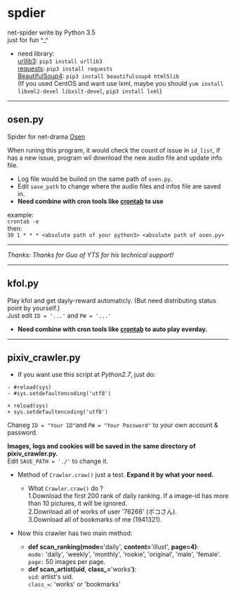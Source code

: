 # spdier
net-spider write by Python 3.5  
just for fun ^_^

* need library:  
[urllib3](https://urllib3.readthedocs.io/en/latest/): `pip3 install urllib3`  
[requests](http://docs.python-requests.org/en/master/): `pip3 install requests`  
[BeautifulSoup4](https://www.crummy.com/software/BeautifulSoup/bs4/doc/): `pip3 install beautifulsoup4 html5lib`  
(If you used CentOS and want use lxml, maybe you should `yum install libxml2-devel libxslt-devel`, `pip3 install lxml`)  

***

## osen.py

Spider for net-drama [Osen](http://www.onsen.ag/program/home/)  

When runing this program, it would check the count of issue in `id_list`, if has a new issue, program wil download the new audio file and update info file.

* Log file would be builed on the same path of `osen.py`.  
* Edit `save_path` to change where the audio files and infos file are saved in.  
* **Need combine with cron tools like [crontab](http://www.computerhope.com/unix/ucrontab.htm) to use**

example:  
`crontab -e`  
then:  
`30 1 * * * <absolute path of your python3> <absolute path of osen.py>`  

***
*Thanks: Thanks for Guo of YTS for his technical support!*  

***

## kfol.py

Play kfol and get dayly-reward automaticly. (But need distributing status point by yourself.)  
Just edit `ID = '...'` and `PW = '...'`

* **Need combine with cron tools like [crontab](http://www.computerhope.com/unix/ucrontab.htm) to auto play everday.**

***

## pixiv_crawler.py

* If you want use this script at *Python2.7*, just do:
```
- #reload(sys)
- #sys.setdefaultencoding('utf8')

+ reload(sys)
+ sys.setdefaultencoding('utf8')
```

Chaneg `ID = "Your ID"`and `PW = "Your Password"` to your own account & password.

**Images, logs and cookies will be saved in the same directory of pixiv_crawler.py.**  
Edit `SAVE_PATH = './'` to change it.

* Method of `Crawler.craw()` just a test. **Expand it by what your need.**  
  * What `Crawler.craw()` do ?  
    1.Download the first 200 rank of daily ranking. If a image-id has more than 10 pictures, it will be ignored.  
    2.Download all of works of user '76266' (ポコさん).  
    3.Download all of bookmarks of me (1941321).  
    
* Now this crawler has two main method:  
  * **def scan_ranking(mode=**'daily', **content=**'illust', **page=**4**)**:  
    `mode:` 'daily', 'weekly', 'monthly', 'rookie', 'original', 'male', 'female'.  
    `page:` 50 images per page.  
  * **def scan_artist(uid**, **class_=**'works'**)**:  
    `uid`: artist's uid.  
    `class_=`: 'works' or 'bookmarks'  

